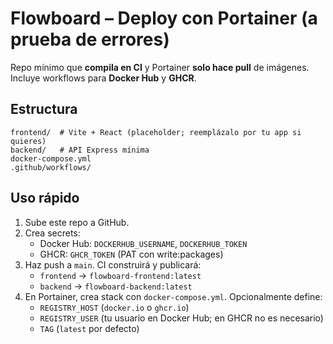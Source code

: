 # Flowboard – Deploy con Portainer (a prueba de errores)

Repo mínimo que **compila en CI** y Portainer **solo hace pull** de imágenes.
Incluye workflows para **Docker Hub** y **GHCR**.

## Estructura
```
frontend/  # Vite + React (placeholder; reemplázalo por tu app si quieres)
backend/   # API Express mínima
docker-compose.yml
.github/workflows/
```

## Uso rápido
1) Sube este repo a GitHub.
2) Crea secrets:
   - Docker Hub: `DOCKERHUB_USERNAME`, `DOCKERHUB_TOKEN`
   - GHCR: `GHCR_TOKEN` (PAT con write:packages)
3) Haz push a `main`. CI construirá y publicará:
   - `frontend` → `flowboard-frontend:latest`
   - `backend`  → `flowboard-backend:latest`
4) En Portainer, crea stack con `docker-compose.yml`. Opcionalmente define:
   - `REGISTRY_HOST` (`docker.io` o `ghcr.io`)
   - `REGISTRY_USER` (tu usuario en Docker Hub; en GHCR no es necesario)
   - `TAG` (`latest` por defecto)
